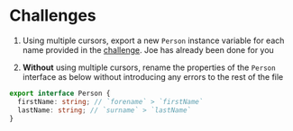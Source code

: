 # Challenges

1. Using multiple cursors, export a new `Person` instance variable for each name provided in the [challenge](./challenge). Joe has already been done for you

2. **Without** using multiple cursors, rename the properties of the `Person` interface as below without introducing any errors to the rest of the file

```typescript
export interface Person {
  firstName: string; // `forename` > `firstName`
  lastName: string; // `surname` > `lastName`
}
```
